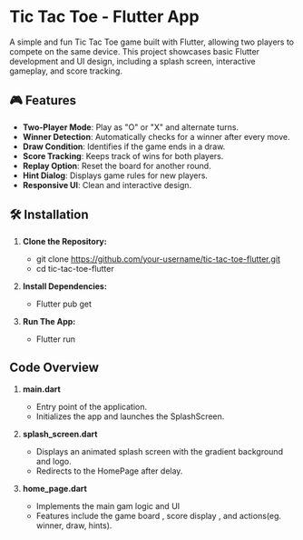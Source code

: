 # Tic Tac Toe - Flutter App

A simple and fun Tic Tac Toe game built with Flutter, allowing two players to compete on the same device. This project showcases basic Flutter development and UI design, including a splash screen, interactive gameplay, and score tracking.

## 🎮 Features

- **Two-Player Mode**: Play as "O" or "X" and alternate turns.
- **Winner Detection**: Automatically checks for a winner after every move.
- **Draw Condition**: Identifies if the game ends in a draw.
- **Score Tracking**: Keeps track of wins for both players.
- **Replay Option**: Reset the board for another round.
- **Hint Dialog**: Displays game rules for new players.
- **Responsive UI**: Clean and interactive design.

## 🛠️ Installation

1. **Clone the Repository:**
     - git clone https://github.com/your-username/tic-tac-toe-flutter.git  
     - cd tic-tac-toe-flutter  

2. **Install Dependencies:**
   - Flutter pub get

3. **Run The App:**
   - Flutter run


## Code Overview 

1. **main.dart**
   - Entry point of the application.
   - Initializes the app and launches the SplashScreen.

2. **splash_screen.dart**
   - Displays an animated splash screen with the gradient background and logo.
   - Redirects to the HomePage after delay.

3. **home_page.dart**
   - Implements the main gam logic and UI
   - Features include the game board , score display , and actions(eg. winner, draw, hints).
  


   


